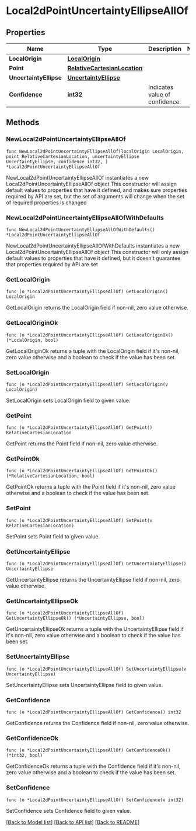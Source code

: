 # Local2dPointUncertaintyEllipseAllOf

## Properties

Name | Type | Description | Notes
------------ | ------------- | ------------- | -------------
**LocalOrigin** | [**LocalOrigin**](LocalOrigin.md) |  | 
**Point** | [**RelativeCartesianLocation**](RelativeCartesianLocation.md) |  | 
**UncertaintyEllipse** | [**UncertaintyEllipse**](UncertaintyEllipse.md) |  | 
**Confidence** | **int32** | Indicates value of confidence. | 

## Methods

### NewLocal2dPointUncertaintyEllipseAllOf

`func NewLocal2dPointUncertaintyEllipseAllOf(localOrigin LocalOrigin, point RelativeCartesianLocation, uncertaintyEllipse UncertaintyEllipse, confidence int32, ) *Local2dPointUncertaintyEllipseAllOf`

NewLocal2dPointUncertaintyEllipseAllOf instantiates a new Local2dPointUncertaintyEllipseAllOf object
This constructor will assign default values to properties that have it defined,
and makes sure properties required by API are set, but the set of arguments
will change when the set of required properties is changed

### NewLocal2dPointUncertaintyEllipseAllOfWithDefaults

`func NewLocal2dPointUncertaintyEllipseAllOfWithDefaults() *Local2dPointUncertaintyEllipseAllOf`

NewLocal2dPointUncertaintyEllipseAllOfWithDefaults instantiates a new Local2dPointUncertaintyEllipseAllOf object
This constructor will only assign default values to properties that have it defined,
but it doesn't guarantee that properties required by API are set

### GetLocalOrigin

`func (o *Local2dPointUncertaintyEllipseAllOf) GetLocalOrigin() LocalOrigin`

GetLocalOrigin returns the LocalOrigin field if non-nil, zero value otherwise.

### GetLocalOriginOk

`func (o *Local2dPointUncertaintyEllipseAllOf) GetLocalOriginOk() (*LocalOrigin, bool)`

GetLocalOriginOk returns a tuple with the LocalOrigin field if it's non-nil, zero value otherwise
and a boolean to check if the value has been set.

### SetLocalOrigin

`func (o *Local2dPointUncertaintyEllipseAllOf) SetLocalOrigin(v LocalOrigin)`

SetLocalOrigin sets LocalOrigin field to given value.


### GetPoint

`func (o *Local2dPointUncertaintyEllipseAllOf) GetPoint() RelativeCartesianLocation`

GetPoint returns the Point field if non-nil, zero value otherwise.

### GetPointOk

`func (o *Local2dPointUncertaintyEllipseAllOf) GetPointOk() (*RelativeCartesianLocation, bool)`

GetPointOk returns a tuple with the Point field if it's non-nil, zero value otherwise
and a boolean to check if the value has been set.

### SetPoint

`func (o *Local2dPointUncertaintyEllipseAllOf) SetPoint(v RelativeCartesianLocation)`

SetPoint sets Point field to given value.


### GetUncertaintyEllipse

`func (o *Local2dPointUncertaintyEllipseAllOf) GetUncertaintyEllipse() UncertaintyEllipse`

GetUncertaintyEllipse returns the UncertaintyEllipse field if non-nil, zero value otherwise.

### GetUncertaintyEllipseOk

`func (o *Local2dPointUncertaintyEllipseAllOf) GetUncertaintyEllipseOk() (*UncertaintyEllipse, bool)`

GetUncertaintyEllipseOk returns a tuple with the UncertaintyEllipse field if it's non-nil, zero value otherwise
and a boolean to check if the value has been set.

### SetUncertaintyEllipse

`func (o *Local2dPointUncertaintyEllipseAllOf) SetUncertaintyEllipse(v UncertaintyEllipse)`

SetUncertaintyEllipse sets UncertaintyEllipse field to given value.


### GetConfidence

`func (o *Local2dPointUncertaintyEllipseAllOf) GetConfidence() int32`

GetConfidence returns the Confidence field if non-nil, zero value otherwise.

### GetConfidenceOk

`func (o *Local2dPointUncertaintyEllipseAllOf) GetConfidenceOk() (*int32, bool)`

GetConfidenceOk returns a tuple with the Confidence field if it's non-nil, zero value otherwise
and a boolean to check if the value has been set.

### SetConfidence

`func (o *Local2dPointUncertaintyEllipseAllOf) SetConfidence(v int32)`

SetConfidence sets Confidence field to given value.



[[Back to Model list]](../README.md#documentation-for-models) [[Back to API list]](../README.md#documentation-for-api-endpoints) [[Back to README]](../README.md)


